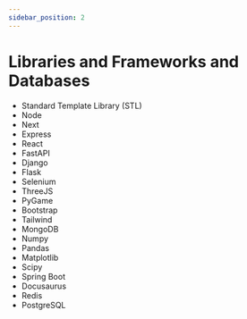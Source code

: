 ```yaml
---
sidebar_position: 2
---
```


# Libraries and Frameworks and Databases

- Standard Template Library (STL)
- Node
- Next
- Express
- React
- FastAPI
- Django
- Flask
- Selenium
- ThreeJS
- PyGame
- Bootstrap
- Tailwind
- MongoDB
- Numpy
- Pandas
- Matplotlib
- Scipy
- Spring Boot
- Docusaurus
- Redis
- PostgreSQL
